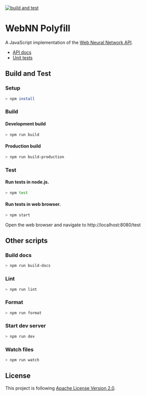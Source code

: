 [![build and test](https://github.com/BruceDai/simulate-deploy/workflows/build%20and%20test/badge.svg)](https://github.com/BruceDai/simulate-deploy/actions)

# WebNN Polyfill

A JavaScript implementation of the [Web Neural Network API](https://BruceDai.github.io/webnn/).

* [API docs](https://BruceDai.github.io/simulate-deploy/docs/)
* [Unit tests](https://BruceDai.github.io/simulate-deploy/test/)

## Build and Test

### Setup

```sh
> npm install
```

### Build
#### Development build

```sh
> npm run build
```

#### Production build

```sh
> npm run build-production
```

### Test
#### Run tests in node.js.

```sh
> npm test
```

#### Run tests in web browser.

```sh
> npm start
```

Open the web browser and navigate to http://localhost:8080/test

## Other scripts
### Build docs

```sh
> npm run build-docs
```

### Lint

```sh
> npm run lint
```

### Format

```sh
> npm run format
```

### Start dev server

```sh
> npm run dev
```

### Watch files

```sh
> npm run watch
```


## License

This project is following [Apache License Version 2.0](./LICENSE).
